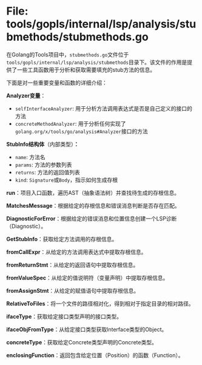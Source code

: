 # File: tools/gopls/internal/lsp/analysis/stubmethods/stubmethods.go

在Golang的Tools项目中，`stubmethods.go`文件位于`tools/gopls/internal/lsp/analysis/stubmethods`目录下。该文件的作用是提供了一些工具函数用于分析和获取需要填充的stub方法的信息。

下面是对一些重要变量和函数的详细介绍：

**Analyzer变量**：

- `selfInterfaceAnalyzer`: 用于分析方法调用表达式是否是自己定义的接口的方法
- `concreteMethodAnalyzer`: 用于分析任何实现了`golang.org/x/tools/go/analysis#Analyzer`接口的方法

**StubInfo结构体**（内部类型）**：**

- `name`: 方法名
- `params`: 方法的参数列表
- `returns`: 方法的返回值列表
- `kind`: ```Signature```或```Body```，指示如何生成存根

**run**：项目入口函数，遍历AST（抽象语法树）并查找待生成的存根信息。

**MatchesMessage**：根据给定的存根信息和错误消息判断是否存在匹配。

**DiagnosticForError**：根据给定的错误消息和位置信息创建一个LSP诊断（Diagnostic）。

**GetStubInfo**：获取给定方法调用的存根信息。

**fromCallExpr**：从给定的方法调用表达式中提取存根信息。

**fromReturnStmt**：从给定的返回语句中提取存根信息。

**fromValueSpec**：从给定的值说明符（变量声明）中提取存根信息。

**fromAssignStmt**：从给定的赋值语句中提取存根信息。

**RelativeToFiles**：将一个文件的路径相对化，得到相对于指定目录的相对路径。

**ifaceType**：获取给定接口类型声明的接口类型。

**ifaceObjFromType**：从给定接口类型获取Interface类型的Object。

**concreteType**：获取给定Concrete类型声明的Concrete类型。

**enclosingFunction**：返回包含给定位置（Position）的函数（Function）。

